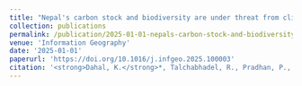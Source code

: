```yaml
---
title: "Nepal's carbon stock and biodiversity are under threat from climate exacerbated forest fires"
collection: publications
permalink: /publication/2025-01-01-nepals-carbon-stock-and-biodiversity-are-under-thr
venue: 'Information Geography'
date: '2025-01-01'
paperurl: 'https://doi.org/10.1016/j.infgeo.2025.100003'
citation: '<strong>Dahal, K.</strong>*, Talchabhadel, R., Pradhan, P., Parajuli, S., Shrestha, D., Chhetri, R., Gautam, A. P., Tamrakar, R., Gurung, S., & Kumar, S. (2025). &quot;Nepal’s carbon stock and biodiversity are under threat from climate exacerbated forest fires.&quot; <i>Information Geography</i>.'
---
```


